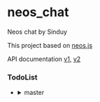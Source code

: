 # neos_chat
Neos chat by Sinduy

This project based on [neos.js][neosjs]

[neosjs]: https://www.npmjs.com/package/@bombitmanbomb/neosjs
API documentation
[v1](https://polylogix-studio.github.io/Neos.js/),
[v2](https://neos-api.polylogix.studio/)
### TodoList

- <details><summary>master</summary>
    
    - [x] chainge node version at 12.21.0
    - [ ] 휴대폰용 테마 만들기
    - [ ] 메뉴 전환 만들기
    - [ ] 캐싱
    - [ ] 친구추가 관련 기능
    - [ ] 기타 테마 만들기...
</details>
